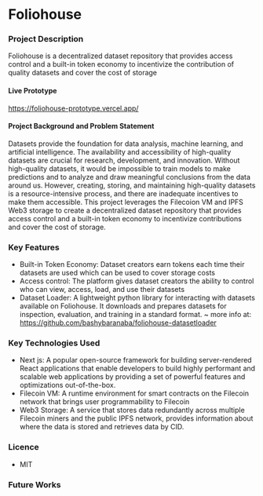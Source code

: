 # Foliohouse

### Project Description
Foliohouse is a decentralized dataset repository that provides access control and a built-in token economy to incentivize the contribution of quality datasets and cover the cost of storage

#### Live Prototype
https://foliohouse-prototype.vercel.app/

#### Project Background and Problem Statement
Datasets provide the foundation for data analysis, machine learning, and artificial intelligence. The availability and accessibility of high-quality datasets are crucial for research, development, and innovation. Without high-quality datasets, it would be impossible to train models to make predictions and to analyze and draw meaningful conclusions from the data around us. However, creating, storing, and maintaining high-quality datasets is a resource-intensive process, and there are inadequate incentives to make them accessible. This project leverages the Filecoion VM and IPFS Web3 storage to create a decentralized dataset repository that provides access control and a built-in token economy to incentivize contributions and cover the cost of storage.

### Key Features
- Built-in Token Economy: Dataset creators earn tokens each time their datasets are used which can be used to cover storage costs
- Access control: The platform gives dataset creators the ability to control who can view, access, load, and use their datasets
- Dataset Loader: A lightweight python library for interacting with datasets available on Foliohouse. It downloads and prepares datasets for inspection, evaluation, and training in a standard format. ~ more info at: https://github.com/bashybaranaba/foliohouse-datasetloader


### Key Technologies Used
- Next js: A popular open-source framework for building server-rendered React applications that enable developers to build highly performant and scalable web applications by providing a set of powerful features and optimizations out-of-the-box.
- Filecoin VM: A runtime environment for smart contracts on the Filecoin network that brings user programmability to Filecoin
- Web3 Storage: A service that stores data redundantly across multiple Filecoin miners and the public IPFS network, provides information about where the data is stored and retrieves data by CID.

### Licence
- MIT

### Future Works



